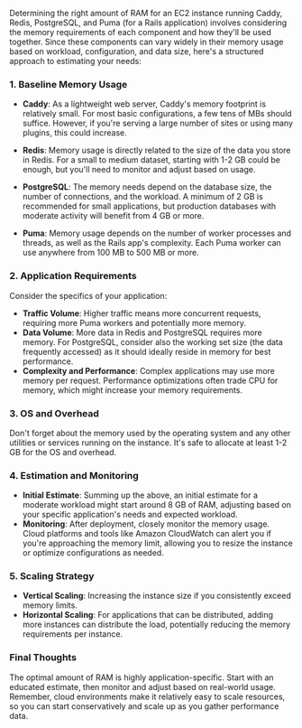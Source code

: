 Determining the right amount of RAM for an EC2 instance running Caddy, Redis, PostgreSQL, and Puma (for a Rails application) involves considering the memory requirements of each component and how they'll be used together. Since these components can vary widely in their memory usage based on workload, configuration, and data size, here's a structured approach to estimating your needs:

### 1. **Baseline Memory Usage**

- **Caddy**: As a lightweight web server, Caddy's memory footprint is relatively small. For most basic configurations, a few tens of MBs should suffice. However, if you're serving a large number of sites or using many plugins, this could increase.

- **Redis**: Memory usage is directly related to the size of the data you store in Redis. For a small to medium dataset, starting with 1-2 GB could be enough, but you'll need to monitor and adjust based on  usage.

- **PostgreSQL**: The memory needs depend on the database size, the number of connections, and the workload. A minimum of 2 GB is recommended for small applications, but production databases with moderate activity will benefit from 4 GB or more.

- **Puma**: Memory usage depends on the number of worker processes and threads, as well as the Rails app's complexity. Each Puma worker can use anywhere from 100 MB to 500 MB or more.

### 2. **Application Requirements**

Consider the specifics of your application:
- **Traffic Volume**: Higher traffic means more concurrent requests, requiring more Puma workers and potentially more memory.
- **Data Volume**: More data in Redis and PostgreSQL requires more memory. For PostgreSQL, consider also the working set size (the data frequently accessed) as it should ideally reside in memory for best performance.
- **Complexity and Performance**: Complex applications may use more memory per request. Performance optimizations often trade CPU for memory, which might increase your memory requirements.

### 3. **OS and Overhead**

Don't forget about the memory used by the operating system and any other utilities or services running on the instance. It's safe to allocate at least 1-2 GB for the OS and overhead.

### 4. **Estimation and Monitoring**

- **Initial Estimate**: Summing up the above, an initial estimate for a moderate workload might start around 8 GB of RAM, adjusting based on your specific application's needs and expected workload.
- **Monitoring**: After deployment, closely monitor the memory usage. Cloud platforms and tools like Amazon CloudWatch can alert you if you're approaching the memory limit, allowing you to resize the instance or optimize configurations as needed.

### 5. **Scaling Strategy**

- **Vertical Scaling**: Increasing the instance size if you consistently exceed memory limits.
- **Horizontal Scaling**: For applications that can be distributed, adding more instances can distribute the load, potentially reducing the memory requirements per instance.

### Final Thoughts

The optimal amount of RAM is highly application-specific. Start with an educated estimate, then monitor and adjust based on real-world usage. Remember, cloud environments make it relatively easy to scale resources, so you can start conservatively and scale up as you gather performance data.

